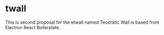 # twall
This is second proposal for the etwall named Teocratic Wall is based from Electron React Boilerplate.
